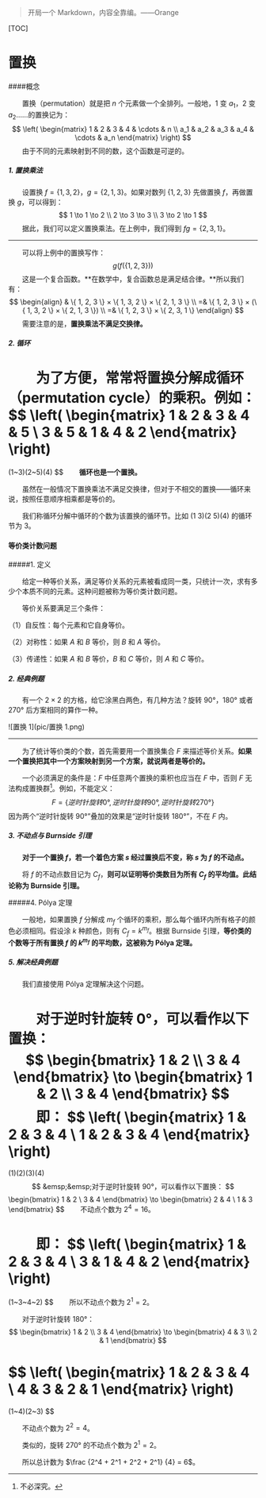 >   开局一个 Markdown，内容全靠编。——Orange

[TOC]

# 置换

####概念

&emsp;&emsp;置换（permutation）就是把 $n$ 个元素做一个全排列。一般地，$1$ 变 $a_1$，$2$ 变 $a_2$……的置换记为：
$$
\left( 
\begin{matrix}
1 & 2 & 3 & 4 & \cdots & n
\\
a_1 & a_2 & a_3 & a_4 & \cdots & a_n
\end{matrix}
\right)
$$
&emsp;&emsp;由于不同的元素映射到不同的数，这个函数是可逆的。

##### 1. 置换乘法

&emsp;&emsp;设置换 $f = \{ 1, 3, 2 \}$，$g = \{ 2, 1, 3 \}$。如果对数列 $\{ 1, 2, 3 \}$ 先做置换 $f$，再做置换 $g$，可以得到：
$$
1 \to 1 \to 2
\\
2 \to 3 \to 3
\\
3 \to 2 \to 1
$$
&emsp;&emsp;据此，我们可以定义置换乘法。在上例中，我们得到 $fg = \{ 2, 3, 1 \}$。

------

&emsp;&emsp;可以将上例中的置换写作：
$$
g(f(\{ 1, 2, 3 \}))
$$
&emsp;&emsp;这是一个复合函数。**在数学中，复合函数总是满足结合律。**所以我们有：
$$
\begin{align}
& \{ 1, 2, 3 \} × \{ 1, 3, 2 \} × \{ 2, 1, 3 \}
\\
=& \{ 1, 2, 3 \} × (\{ 1, 3, 2 \} × \{ 2, 1, 3 \})
\\
=& \{ 1, 2, 3 \} × \{ 2, 3, 1 \}
\end{align}
$$
&emsp;&emsp;需要注意的是，**置换乘法不满足交换律。**

##### 2. 循环

&emsp;&emsp;为了方便，常常将置换分解成循环（permutation cycle）的乘积。例如：
$$
\left(
\begin{matrix}
1 & 2 & 3 & 4 & 5
\\
3 & 5 & 1 & 4 & 2
\end{matrix}
\right)
=
(1~3)(2~5)(4)
$$
&emsp;&emsp;**循环也是一个置换。**

&emsp;&emsp;虽然在一般情况下置换乘法不满足交换律，但对于不相交的置换——循环来说，按照任意顺序相乘都是等价的。

&emsp;&emsp;我们称循环分解中循环的个数为该置换的循环节。比如 $(1~3)(2~5)(4)$ 的循环节为 $3$。

#### 等价类计数问题

#####1. 定义

&emsp;&emsp;给定一种等价关系，满足等价关系的元素被看成同一类，只统计一次，求有多少个本质不同的元素。这种问题被称为等价类计数问题。

&emsp;&emsp;等价关系要满足三个条件：

（1）自反性：每个元素和它自身等价。

（2）对称性：如果 $A$ 和 $B$ 等价，则 $B$ 和 $A$ 等价。

（3）传递性：如果 $A$ 和 $B$ 等价，$B$ 和 $C$ 等价，则 $A$ 和 $C$ 等价。

##### 2. 经典例题

&emsp;&emsp;有一个 $2 × 2$ 的方格，给它涂黑白两色，有几种方法？旋转 90°，180° 或者 270° 后方案相同的算作一种。

![置换 1](pic/置换 1.png)

------

&emsp;&emsp;为了统计等价类的个数，首先需要用一个置换集合 $F$ 来描述等价关系。**如果一个置换把其中一个方案映射到另一个方案，就说两者是等价的。**

&emsp;&emsp;一个必须满足的条件是：$F$ 中任意两个置换的乘积也应当在 $F$ 中，否则 $F$ 无法构成置换群[^置换群]。例如，不能定义：
$$
F = \{ 逆时针旋转 0°, 逆时针旋转 90°, 逆时针旋转 270° \}
$$
因为两个“逆时针旋转 90°”叠加的效果是“逆时针旋转 180°”，不在 $F$ 内。

[^置换群]: 不必深究。 

##### 3. 不动点与 Burnside 引理

&emsp;&emsp;**对于一个置换 $f$，若一个着色方案 $s$ 经过置换后不变，称 $s$ 为 $f$ 的不动点。**

&emsp;&emsp;将 $f$ 的不动点数目记为 $C_f$，**则可以证明等价类数目为所有 $C_f$ 的平均值。此结论称为 Burnside 引理。**

#####4. Pólya 定理

&emsp;&emsp;一般地，如果置换 $f$ 分解成 $m_f$ 个循环的乘积，那么每个循环内所有格子的颜色必须相同。假设涂 $k$ 种颜色，则有 $C_f = k^{m_f}$。根据 Burnside 引理，**等价类的个数等于所有置换 $f$ 的 $k^{m_f}$ 的平均数，这被称为 Pólya 定理。**

##### 5. 解决经典例题

&emsp;&emsp;我们直接使用 Pólya 定理解决这个问题。

&emsp;&emsp;对于逆时针旋转 0°，可以看作以下置换：
$$
\begin{bmatrix}
1 & 2
\\
3 & 4
\end{bmatrix}
\to
\begin{bmatrix}
1 & 2
\\
3 & 4
\end{bmatrix}
$$
&emsp;&emsp;即：
$$
\left(
\begin{matrix}
1 & 2 & 3 & 4
\\
1 & 2 & 3 & 4
\end{matrix}
\right)
=
(1)(2)(3)(4)
$$
&emsp;&emsp;对于逆时针旋转 90°，可以看作以下置换：
$$
\begin{bmatrix}
1 & 2
\\
3 & 4
\end{bmatrix}
\to
\begin{bmatrix}
2 & 4
\\
1 & 3
\end{bmatrix}
$$
&emsp;&emsp;不动点个数为 $2^4 = 16$。

&emsp;&emsp;即：
$$
\left(
\begin{matrix}
1 & 2 & 3 & 4
\\
3 & 1 & 4 & 2
\end{matrix}
\right)
=
(1~3~4~2)
$$
&emsp;&emsp;所以不动点个数为 $2^1 = 2$。

&emsp;&emsp;对于逆时针旋转 180°：
$$
\begin{bmatrix}
1 & 2
\\
3 & 4
\end{bmatrix}
\to
\begin{bmatrix}
4 & 3
\\
2 & 1
\end{bmatrix}
$$

$$
\left(
\begin{matrix}
1 & 2 & 3 & 4
\\
4 & 3 & 2 & 1
\end{matrix}
\right)
=
(1~4)(2~3)
$$

&emsp;&emsp;不动点个数为 $2^2 = 4$。

&emsp;&emsp;类似的，旋转 270° 的不动点个数为 $2^1 = 2$。

&emsp;&emsp;所以总计数为 $\frac {2^4 + 2^1 + 2^2 + 2^1} {4} = 6$。